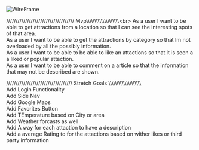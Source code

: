 ![WireFrame](https://media.git.generalassemb.ly/user/38078/files/dbaf7680-24b6-11ec-803e-529ee6a4d7e7)





////////////////////////////////////            Mvp\\\\\\\\\\\\\\\\\\\\\\\\\\\\\\\\\\\\\\\\\<br>
As a user I want to be able to get attractions from a location so  that I can see the interesting spots of that area.<br>
As a user I want to be able to get the attractions by category so that Im not overloaded by all the possibly information.<br>
As a user I want to be able to be able to like an attactions so that it is seen a a liked or popular attaction.<br>
As a user I want to be able to comment on a article so that the information that may not be described are shown.<br>


///////////////////////////////////         Stretch Goals       \\\\\\\\\\\\\\\\\\\\\\\\\\\\\\\\\\\\\\\\\
Add Login Functionality<br>
Add Side Nav<br>
Add Google Maps<br>
Add Favorites Button<br>
Add TEmperature based on City or area<br>
Add Weather forcasts as well <br>
Add A way for each attaction to have a description<br>
Add a average Rating to for the attactions based on wither likes or third party information<br>
